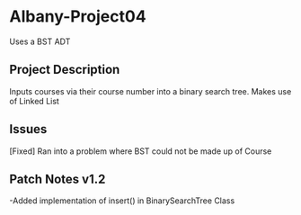 # Albany-Project04
Uses a BST ADT

## Project Description
Inputs courses via their course number into a binary search tree. Makes use of Linked List 

## Issues
[Fixed] Ran into a problem where BST could not be made up of Course

## Patch Notes v1.2
-Added implementation of insert() in BinarySearchTree Class <br>
